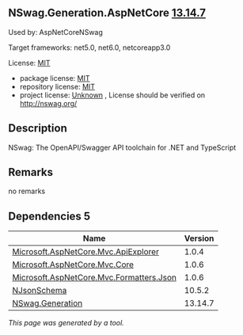 NSwag.Generation.AspNetCore [13.14.7](https://www.nuget.org/packages/NSwag.Generation.AspNetCore/13.14.7)
--------------------

Used by: AspNetCoreNSwag

Target frameworks: net5.0, net6.0, netcoreapp3.0

License: [MIT](../../../../licenses/mit) 

- package license: [MIT](https://licenses.nuget.org/MIT) 
- repository license: [MIT](https://github.com/RicoSuter/NSwag.git) 
- project license: [Unknown](http://nswag.org/) , License should be verified on http://nswag.org/

Description
-----------
NSwag: The OpenAPI/Swagger API toolchain for .NET and TypeScript

Remarks
-----------
no remarks


Dependencies 5
-----------

|Name|Version|
|----------|:----|
|[Microsoft.AspNetCore.Mvc.ApiExplorer](../../../../packages/nuget.org/microsoft.aspnetcore.mvc.apiexplorer/1.0.4)|1.0.4|
|[Microsoft.AspNetCore.Mvc.Core](../../../../packages/nuget.org/microsoft.aspnetcore.mvc.core/1.0.6)|1.0.6|
|[Microsoft.AspNetCore.Mvc.Formatters.Json](../../../../packages/nuget.org/microsoft.aspnetcore.mvc.formatters.json/1.0.6)|1.0.6|
|[NJsonSchema](../../../../packages/nuget.org/njsonschema/10.5.2)|10.5.2|
|[NSwag.Generation](../../../../packages/nuget.org/nswag.generation/13.14.7)|13.14.7|

*This page was generated by a tool.*